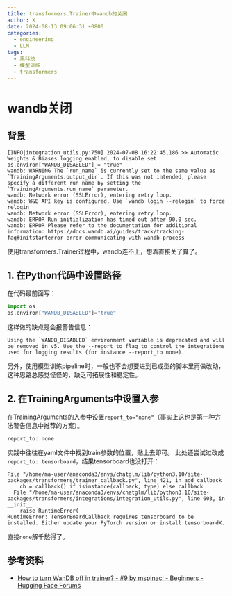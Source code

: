 ```yaml
---
title: transformers.Trainer中wandb的关闭
author: X
date: 2024-08-13 09:06:31 +0800
categories:
  - engineering
  - LLM
tags:
  - 黑科技
  - 模型训练
  - transformers
---
```


# wandb关闭

## 背景

```
[INFO|integration_utils.py:750] 2024-07-08 16:22:45,186 >> Automatic Weights & Biases logging enabled, to disable set os.environ["WANDB_DISABLED"] = "true"
wandb: WARNING The `run_name` is currently set to the same value as `TrainingArguments.output_dir`. If this was not intended, please specify a different run name by setting the `TrainingArguments.run_name` parameter.
wandb: Network error (SSLError), entering retry loop.
wandb: W&B API key is configured. Use `wandb login --relogin` to force relogin
wandb: Network error (SSLError), entering retry loop.
wandb: ERROR Run initialization has timed out after 90.0 sec.
wandb: ERROR Please refer to the documentation for additional information: https://docs.wandb.ai/guides/track/tracking-faq#initstarterror-error-communicating-with-wandb-process-
```

使用transformers.Trainer过程中，wandb连不上，想着直接关了算了。

## 1. 在Python代码中设置路径

在代码最前面写：

```python
import os
os.environ["WANDB_DISABLED"]="true"
```

这样做的缺点是会报警告信息：

```
Using the `WANDB_DISABLED` environment variable is deprecated and will be removed in v5. Use the --report_to flag to control the integrations used for logging results (for instance --report_to none).
```

另外，使用模型训练pipeline时，一般也不会想要进到已成型的脚本里再做改动，这种思路总感觉怪怪的，缺乏可拓展性和稳定性。

## 2. 在TrainingArguments中设置入参

在TrainingArguments的入参中设置`report_to="none"`（事实上这也是第一种方法警告信息中推荐的方案）。

```
report_to: none
```

实践中往往在yaml文件中找到train参数的位置，贴上去即可。
此处还尝试过改成`report_to: tensorboard`，结果tensorboard也没打开：

```
File "/home/ma-user/anaconda3/envs/chatglm/lib/python3.10/site-packages/transformers/trainer_callback.py", line 421, in add_callback
    cb = callback() if isinstance(callback, type) else callback
  File "/home/ma-user/anaconda3/envs/chatglm/lib/python3.10/site-packages/transformers/integrations/integration_utils.py", line 603, in __init__
    raise RuntimeError(
RuntimeError: TensorBoardCallback requires tensorboard to be installed. Either update your PyTorch version or install tensorboardX.
```

直接`none`解千愁得了。

## 参考资料

- [How to turn WanDB off in trainer? - #9 by mspinaci - Beginners - Hugging Face Forums](https://discuss.huggingface.co/t/how-to-turn-wandb-off-in-trainer/6237/9)
